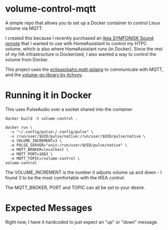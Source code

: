 # volume-control-mqtt

A simple repo that allows you to set up a Docker container to control Linux volume via MQTT.  

I created this because I recently purchased an [Ikea SYMFONISK
Sound remote](https://www.ikea.com/us/en/p/symfonisk-sound-remote-black-10433847/) that I wanted to use with HomeAssistant to control my HTPC volume, which is also where HomeAssistant runs (in Docker).  Since the rest of my HA infrastructure is Dockerized, I also wanted a way to control the volume from Docker.

This project uses the [eclipse/paho.mqtt.golang](github.com/eclipse/paho.mqtt.golang) to communicate with MQTT, and the [volume-go library by itchyny](github.com/itchyny/volume-go).

# Running it in Docker

This uses PulseAudio over a socket shared into the container

```shell
docker build -t volume-control .
```

```shell
docker run \
  -v "~/.config/pulse:/.config/pulse" \
  -v /run/user/$UID/pulse/native:/run/user/$UID/pulse/native \
  -e VOLUME_INCREMENT=3 \
  -e PULSE_SERVER="unix:/run/user/$UID/pulse/native" \
  -e MQTT_BROKER=localhost \
  -e MQTT_PORT=1883 \
  -e MQTT_TOPIC=/volume-control \
volume-control
```

The VOLUME_INCREMENT is the number it adjusts volume up and down - I found 3 to be the most comfortable with the IKEA control.

The MQTT_BROKER, PORT and TOPIC can all be set to your desire.

# Expected Messages

Right now, I have it hardcoded to just expect an "up" or "down" message.  
